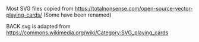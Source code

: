 Most SVG files copied from https://totalnonsense.com/open-source-vector-playing-cards/
(Some have been renamed)

BACK.svg is adapted from https://commons.wikimedia.org/wiki/Category:SVG_playing_cards